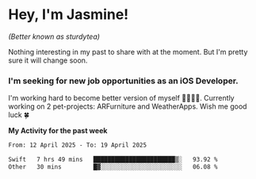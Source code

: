 # Hey, I'm Jasmine!
_(Better known as sturdytea)_

Nothing interesting in my past to share with at the moment. 
But I'm pretty sure it will change soon.

### I'm seeking for new job opportunities as an iOS Developer. 

I'm working hard to become better version of myself 🙇‍♀🏋️‍♀️. 
Currently working on 2 pet-projects: ARFurniture and WeatherApps. 
Wish me good luck 🍀

**My Activity for the past week**

<!--START_SECTION:waka-->

```txt
From: 12 April 2025 - To: 19 April 2025

Swift   7 hrs 49 mins   ███████████████████████▒░   93.92 %
Other   30 mins         █▓░░░░░░░░░░░░░░░░░░░░░░░   06.08 %
```

<!--END_SECTION:waka-->
